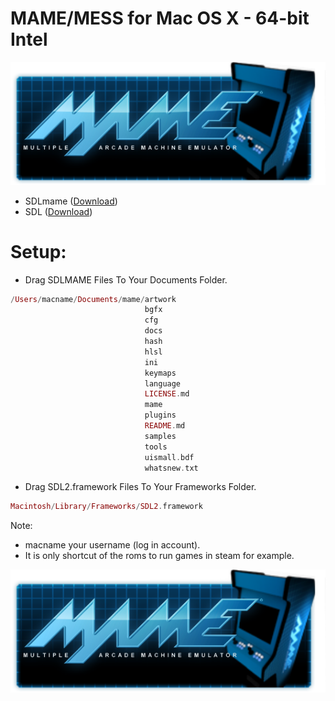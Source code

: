 MAME/MESS for Mac OS X - 64-bit Intel
=======

![alt text](https://github.com/MameMess/MAME-MESS-for-Mac-OS-X/blob/master/MAME.png?raw=true "Screenshot")


* SDLmame ([Download](http://sdlmame.lngn.net))
* SDL ([Download](http://www.libsdl.org))

Setup:
======= 
* Drag SDLMAME Files To Your Documents Folder.

```elixir
/Users/macname/Documents/mame/artwork
                              bgfx
                              cfg
                              docs
                              hash
                              hlsl
                              ini
                              keymaps
                              language
                              LICENSE.md
                              mame
                              plugins
                              README.md
                              samples
                              tools
                              uismall.bdf
                              whatsnew.txt
```
* Drag SDL2.framework Files To Your Frameworks Folder.
```elixir
Macintosh/Library/Frameworks/SDL2.framework
```

Note: 
* macname your username (log in account).
* It is only shortcut of the roms to run games in steam for example.

![alt text](https://github.com/MameMess/MAME-MESS-for-Mac-OS-X/blob/master/MAME.png?raw=true "Screenshot")
